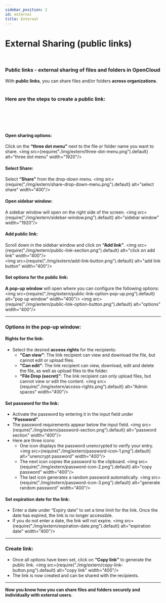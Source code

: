 ```yaml
---
sidebar_position: 2
id: external
title: External
---
```


# External Sharing (public links)
<br/>

### Public links - external sharing of files and folders in OpenCloud
With **public links**, you can share files and/or folders **across organizations**.
<br/><br/>
### **Here are the steps to create a public link:**
<br/><br/>
---
#### Open sharing options:
Click on the **“three dot menu”** next to the file or folder name you want to share.
<img src={require("./img/extern/three-dot-menu.png").default} alt="three dot menu" width="1920"/> 
#### Select Share:
Select **“Share”** from the drop-down menu.
<img src={require("./img/extern/share-drop-down-menu.png").default} alt="select share" width="400"/> 
#### Open sidebar window:
A sidebar window will open on the right side of the screen.
<img src={require("./img/extern/sidebar-window.png").default} alt="sidebar window" width="1920"/> 
#### Add public link:
Scroll down in the sidebar window and click on **“Add link”**.
<img src={require("./img/extern/public-link-section.png").default} alt="click on add link" width="400"/>    
<img src={require("./img/extern/add-link-button.png").default} alt="add link button" width="400"/> 
#### Set options for the public link:
**A pop-up window** will open where you can configure the following options:
<img src={require("./img/extern/public-link-option-pop-up.png").default} alt="pop up window" width="400"/>
<img src={require("./img/extern/public-link-option-button.png").default} alt="options" width="400"/> 

---

### Options in the pop-up window:
#### Rights for the link:
- Select the desired **access rights** for the recipients:
    - **“Can view"**: The link recipient can view and download the file, but cannot edit or upload files.
    - **“Can edit"**: The link recipient can view, download, edit and delete the file, as well as upload files to the folder.
    - **“File Drop (secret)"**: The link recipient can only upload files, but cannot view or edit the content.
    <img src={require("./img/extern/access-rights.png").default} alt="Admin spaces" width="400"/> 
#### Set password for the link:
- Activate the password by entering it in the input field under **“Password”**.
- The password requirements appear below the input field.
<img src={require("./img/extern/password-section.png").default} alt="password section" width="400"/> 
- Here are three icons:
    - One icon displays the password unencrypted to verify your entry.
    <img src={require("./img/extern/password-icon-1.png").default} alt="unencrypt password" width="400"/>
    - The next icon copies the password to the clipboard.
    <img src={require("./img/extern/password-icon-2.png").default} alt="copy password" width="400"/>
    - The last icon generates a random password automatically.
    <img src={require("./img/extern/password-icon-3.png").default} alt="generate random password" width="400"/>
#### Set expiration date for the link:
- Enter a date under “Expiry date” to set a time limit for the link. Once the date has expired, the link is no longer accessible.
- If you do not enter a date, the link will not expire.
<img src={require("./img/extern/expiration-date.png").default} alt="expiration date" width="400"/> 

---

### Create link:
- Once all options have been set, click on **“Copy link”** to generate the public link.
<img src={require("./img/extern/copy-link-button.png").default} alt="copy link" width="400"/> 
- The link is now created and can be shared with the recipients.<br/>

---

**Now you know how you can share files and folders securely and individually with external users.**